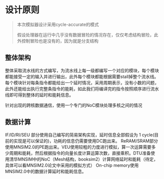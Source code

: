 # 设计原则

> 本次模拟器设计采用cycle-accurate的模式
>
> 假设处理器在运行中几乎没有数据冒险的情况存在，仅仅考虑结构冒险，此外控制冒险也是没有的，因为就是分支结构

## 整体架构

整体采取流水线的方式编写，为流水线上每一级都编写一个对应的模块，每个模块都能接受一定的输入并进行输出，此外每个模块都能根据需要stall掉整个流水线。每个模块针对每条指令都能给出一个延时情况，采用周期表示，没有小数的问题，此外还能给出执行完整条指令的能耗，如此我们将编译完的指令按照顺序进行流水线即可得到整体的延时和能耗信息。

针对出现的跨核数据通信，使用一个专门的NoC模块处理多核之间的情况

## 数据计算
IF/ID/RI/SEU 部分使用自己编写的简易架构实现，延时信息全部假设为 1 cycle(目前的实现是可以保证的)，功耗的信息仍需要使用DC跑出来。
ReRAM/SRAM部分使用MNSIM2.0的PE跑出来。VEU使用较粗的力度进行模拟，算一次运算需要多少周期和能耗，然后根据指令的向量长度计算运算次数，直接乘积。DTU准备使用清华MNSIM中的NoC（Mesh结构，booksim2）计算网络延时和能耗（待定，具体可以看MNSIM2.0论文中采用的模拟方式）
On-chip memory使用MNSIM2.0中的数据计算延时和能耗信息。

## 